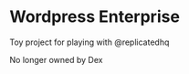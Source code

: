 Wordpress Enterprise
==================

Toy project for playing with @replicatedhq

No longer owned by Dex
